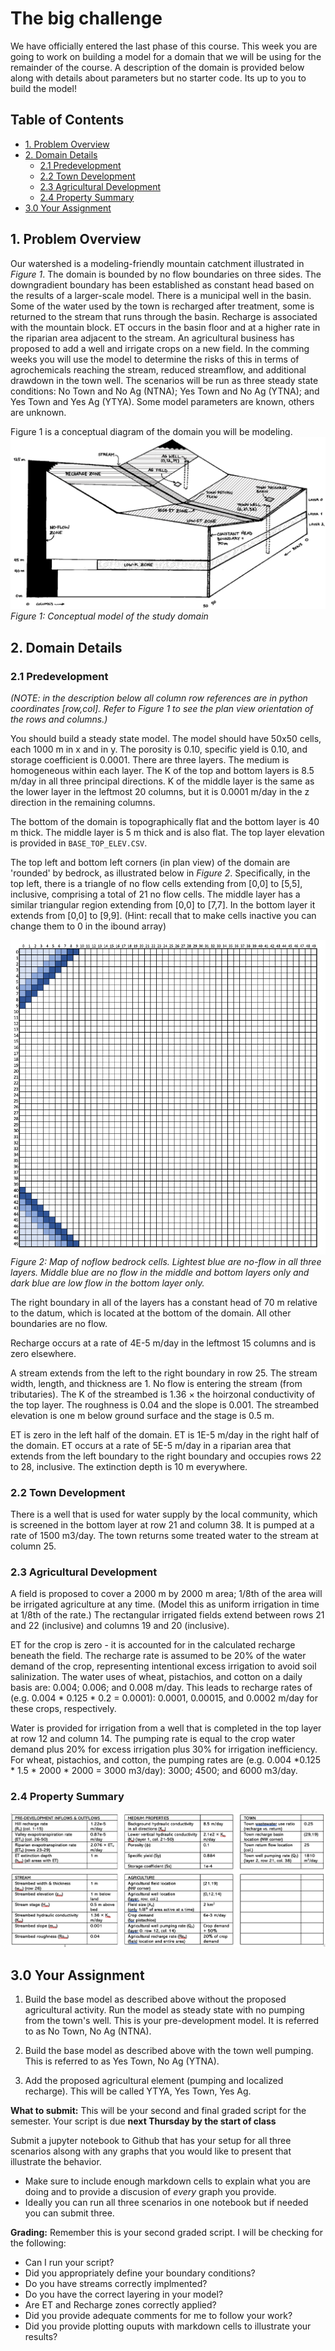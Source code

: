 # The big challenge <!-- omit in toc -->

We have officially entered the last phase of this course. This week you are going to work on building a model for a domain that we will be using for the remainder of the course. A description of the domain is provided below along with details about parameters but no starter code. Its up to you to build the model!

## Table of Contents <!-- omit in toc -->
- [1. Problem Overview](#1-problem-overview)
- [2. Domain Details](#2-domain-details)
  - [2.1 Predevelopment](#21-predevelopment)
  - [2.2 Town Development](#22-town-development)
  - [2.3 Agricultural Development](#23-agricultural-development)
  - [2.4 Property Summary](#24-property-summary)
- [3.0 Your Assignment](#30-your-assignment)


## 1. Problem Overview
Our watershed is a modeling-friendly mountain catchment illustrated in *Figure 1*. The domain is bounded by no flow boundaries on three sides.  The downgradient boundary has been established as constant head based on the results of a larger-scale model.  There is a municipal well in the basin.  Some of the water used by the town is recharged after treatment, some is returned to the stream that runs through the basin.  Recharge is associated with the mountain block.  ET occurs in the basin floor and at a higher rate in the riparian area adjacent to the stream.  An agricultural business has proposed to add a well and irrigate crops on a new field.  In the comming weeks you will use the model to determine the risks of this in terms of agrochemicals reaching the stream, reduced streamflow, and additional drawdown in the town well.  The scenarios will be run as three steady state conditions: No Town and No Ag (NTNA); Yes Town and No Ag (YTNA); and Yes Town and Yes Ag (YTYA).  Some model parameters are known, others are unknown.

Figure 1 is a conceptual diagram of the domain you will be modeling. 
 ![](assets/Domain_Figure.png)
*Figure 1: Conceptual model of the study domain*

## 2. Domain Details 
### 2.1 Predevelopment
*(NOTE: in the description below all column row references are in python coordinates [row,col]. Refer to Figure 1 to see the plan view orientation of the rows and columns.)* 

You should build a steady state model.  The model should have 50x50 cells, each 1000 m in x and in y.  The porosity is 0.10, specific yield is 0.10, and storage coefficient is 0.0001.  There are three layers.  The medium is homogeneous within each layer.  The K of the top and bottom layers is 8.5 m/day in all three principal directions.  K of the middle layer is the same as the lower layer in the leftmost 20 columns, but it is 0.0001 m/day in the z direction in the remaining columns. 

The bottom of the domain is topographically flat and the bottom layer is 40 m thick.  The middle layer is 5 m thick and is also flat.  The top layer elevation is provided in `BASE_TOP_ELEV.CSV`.   

The top left and bottom left corners (in plan view) of the domain are 'rounded' by bedrock, as illustrated below in *Figure 2*.  Specifically, in the top left, there is a triangle of no flow cells extending from [0,0] to [5,5], inclusive, comprising a total of 21 no flow cells.  The middle layer has a similar triangular region extending from [0,0] to [7,7].  In the bottom layer it extends from [0,0] to [9,9].  (Hint: recall that to make cells inactive you can change them to 0 in the ibound array)

 ![](assets/bedrock_map.png)
*Figure 2: Map of noflow bedrock cells. Lightest blue are no-flow in all three layers. Middle blue are no flow in the middle and bottom layers only and dark blue are low flow in the bottom layer only.*

The right boundary in all of the layers has a constant head of 70 m relative to the datum, which is located at the bottom of the domain. All other boundaries are no flow. 

Recharge occurs at a rate of 4E-5 m/day in the leftmost 15 columns and is zero elsewhere.  

A stream extends from the left to the right boundary in row 25.  The stream width, length, and thickness are 1.  No flow is entering the stream (from tributaries).  The K of the streambed is 1.36 × the hoirzonal conductivity of the top layer.  The roughness is 0.04 and the slope is 0.001.  The streambed elevation is one m below ground surface and the stage is 0.5 m.    

ET is zero in the left half of the domain.  ET is 1E-5 m/day in the right half of the domain.  ET occurs at a rate of 5E-5 m/day in a riparian area that extends from the left boundary to the right boundary and occupies rows 22 to 28, inclusive.  The extinction depth is 10 m everywhere.

### 2.2 Town Development 
There is a well that is used for water supply by the local community, which is screened in the bottom layer at row 21 and column 38.  It is pumped at a rate of 1500 m3/day.  The town returns some treated water to the stream at column 25.

### 2.3 Agricultural Development
A field is proposed to cover a 2000 m by 2000 m area; 1/8th of the area will be irrigated agriculture at any time.  (Model this as uniform irrigation in time at 1/8th of the rate.)  The rectangular irrigated fields extend between rows 21 and 22 (inclusive) and columns 19 and 20 (inclusive).  

ET for the crop is zero - it is accounted for in the calculated recharge beneath the field. The recharge rate is assumed to be 20% of the water demand of the crop, representing intentional excess irrigation to avoid soil salinization.  The water uses of wheat, pistachios, and cotton on a daily basis are: 0.004; 0.006; and 0.008 m/day.  This leads to recharge rates of (e.g. 0.004 * 0.125 * 0.2 = 0.0001): 0.0001, 0.00015, and 0.0002 m/day for these crops, respectively.

Water is provided for irrigation from a well that is completed in the top layer at row 12 and column 14.  The pumping rate is equal to the crop water demand plus 20% for excess irrigation plus 30% for irrigation inefficiency.  For wheat, pistachios, and cotton, the pumping rates are (e.g. 0.004 *0.125 * 1.5 * 2000 * 2000 = 3000 m3/day): 3000; 4500; and 6000 m3/day. 

### 2.4 Property Summary
 ![](assets/Properties_Table.png)


## 3.0 Your Assignment 
1. Build the base model as described above without the proposed agricultural activity.  Run the model as steady state with no pumping from the town's well.  This is your pre-development model.  It is referred to as No Town, No Ag (NTNA).
   
2. Build the base model as described above with the town well pumping.  This is referred to as Yes Town, No Ag (YTNA).

3. Add the proposed agricultural element (pumping and localized recharge).  This will be called YTYA, Yes Town, Yes Ag.

**What to submit:** 
This will be your second and final graded script for the semester. Your script is due **next Thursday by the start of class**

Submit a jupyter notebook to Github that has your setup for all three scenarios alsong with any graphs that you would like to present that illustrate the behavior. 

- Make sure to include enough markdown cells to explain what you are doing and to provide a discusion of *every* graph you provide. 
- Ideally you can run all three scenarios in one notebook but if needed you can submit three. 


**Grading:** 
Remember this is your second graded script. I will be checking for the following:
- Can I run your script? 
- Did you appropriately define your boundary conditions?
- Do you have streams correctly implmented? 
- Do you have the correct layering in your model? 
- Are ET and Recharge zones correctly applied? 
- Did you provide adequate comments for me to follow your work? 
- Did you provide plotting ouputs with markdown cells to illustrate your results? 


